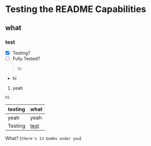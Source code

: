 # Testing the README Capabilities
## what
### test
- [x] Testing?
- [ ] Fully Tested?
> hi
- hi
1. yeah
```
hi
```
| testing | what |
| - | - |
| yeah | yeah |
Testing | [test](https://www.youtube.com/watch?v=dQw4w9WgXcQ)

What? (`there's 13 bombs under you`)
